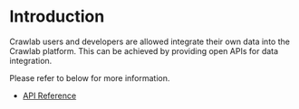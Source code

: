 # Introduction

Crawlab users and developers are allowed integrate their own data into the Crawlab platform. This can be achieved by
providing open APIs for data integration.

Please refer to below for more information.

- [API Reference](api-reference)